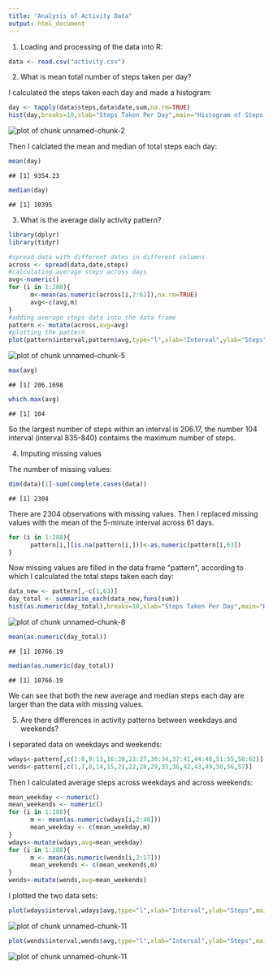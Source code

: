 ```yaml
---
title: "Analysis of Activity Data"
output: html_document
---
```


1. Loading and processing of the data into R:


```r
data <- read.csv("activity.csv")
```

2. What is mean total number of steps taken per day?

I calculated the steps taken each day and made a histogram:


```r
day <- tapply(data$steps,data$date,sum,na.rm=TRUE)
hist(day,breaks=10,xlab="Steps Taken Per Day",main="Histogram of Steps Per Day")
```

![plot of chunk unnamed-chunk-2](figure/unnamed-chunk-2-1.png) 

Then I calclated the mean and median of total steps each day:


```r
mean(day)
```

```
## [1] 9354.23
```

```r
median(day)
```

```
## [1] 10395
```

3. What is the average daily activity pattern?


```r
library(dplyr)
library(tidyr)
```

```r
#spread data with different dates in different columns
across <- spread(data,date,steps)
#calculating average steps across days
avg<-numeric()
for (i in 1:288){
      m<-mean(as.numeric(across[i,2:62]),na.rm=TRUE)
      avg<-c(avg,m)
}
#adding average steps data into the data frame
pattern <- mutate(across,avg=avg)
#plotting the pattern
plot(pattern$interval,pattern$avg,type="l",xlab="Interval",ylab="Steps",main="Steps Per Interval")
```

![plot of chunk unnamed-chunk-5](figure/unnamed-chunk-5-1.png) 

```r
max(avg)
```

```
## [1] 206.1698
```

```r
which.max(avg)
```

```
## [1] 104
```

So the largest number of steps within an interval is 206.17, the number 104 interval (interval 835-840) contaims the maximum number of steps.

4. Imputing missing values

The number of missing values:


```r
dim(data)[1]-sum(complete.cases(data))
```

```
## [1] 2304
```

There are 2304 observations with missing values. Then I replaced missing values with the mean of the 5-minute interval across 61 days.


```r
for (i in 1:288){
      pattern[i,][is.na(pattern[i,])]<-as.numeric(pattern[i,63])
}
```

Now missing values are filled in the data frame "pattern", according to which I calculated the total steps taken each day:


```r
data_new <- pattern[,-c(1,63)]
day_total <- summarise_each(data_new,funs(sum))
hist(as.numeric(day_total),breaks=10,xlab="Steps Taken Per Day",main="Histogram of Steps Per Day (no missing values)")
```

![plot of chunk unnamed-chunk-8](figure/unnamed-chunk-8-1.png) 

```r
mean(as.numeric(day_total))
```

```
## [1] 10766.19
```

```r
median(as.numeric(day_total))
```

```
## [1] 10766.19
```

We can see that both the new average and median steps each day are larger than the data with missing values.

5. Are there differences in activity patterns between weekdays and weekends?

I separated data on weekdays and weekends:


```r
wdays<-pattern[,c(1:6,9:13,16:20,23:27,30:34,37:41,44:48,51:55,58:62)]
wends<-pattern[,c(1,7,8,14,15,21,22,28,29,35,36,42,43,49,50,56,57)]
```

Then I calculated average steps across weekdays and across weekends:


```r
mean_weekday <- numeric()
mean_weekends <- numeric()
for (i in 1:288){
      m <- mean(as.numeric(wdays[i,2:46]))
      mean_weekday <- c(mean_weekday,m)
}
wdays<-mutate(wdays,avg=mean_weekday)
for (i in 1:288){
      m <- mean(as.numeric(wends[i,2:17]))
      mean_weekends <- c(mean_weekends,m)
}
wends<-mutate(wends,avg=mean_weekends)
```

I plotted the two data sets:


```r
plot(wdays$interval,wdays$avg,type="l",xlab="Interval",ylab="Steps",main="Steps Per Interval (Weekdays)")
```

![plot of chunk unnamed-chunk-11](figure/unnamed-chunk-11-1.png) 

```r
plot(wends$interval,wends$avg,type="l",xlab="Interval",ylab="Steps",main="Steps Per Interval (Weekends)")
```

![plot of chunk unnamed-chunk-11](figure/unnamed-chunk-11-2.png) 
